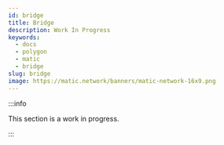 ```yaml
---
id: bridge
title: Bridge
description: Work In Progress
keywords:
  - docs
  - polygon
  - matic
  - bridge
slug: bridge
image: https://matic.network/banners/matic-network-16x9.png
---
```


:::info

This section is a work in progress.

:::